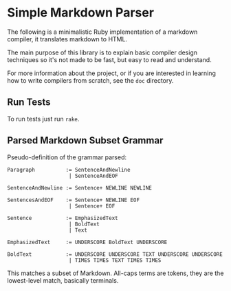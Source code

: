 # Simple Markdown Parser
The following is a minimalistic Ruby implementation of a markdown compiler, it
translates markdown to HTML.

The main purpose of this library is to explain basic compiler design techniques
so it's not made to be fast, but easy to read and understand.

For more information about the project, or if you are interested in learning how
to write compilers from scratch, see the `doc` directory.

## Run Tests
To run tests just run `rake`.

## Parsed Markdown Subset Grammar
Pseudo-definition of the grammar parsed:

    Paragraph          := SentenceAndNewline
                        | SentenceAndEOF

    SentenceAndNewline := Sentence+ NEWLINE NEWLINE

    SentencesAndEOF    := Sentence+ NEWLINE EOF
                        | Sentence+ EOF

    Sentence           := EmphasizedText
                        | BoldText
                        | Text

    EmphasizedText     := UNDERSCORE BoldText UNDERSCORE

    BoldText           := UNDERSCORE UNDERSCORE TEXT UNDERSCORE UNDERSCORE
                        | TIMES TIMES TEXT TIMES TIMES

This matches a subset of Markdown. All-caps terms are tokens, they are the
lowest-level match, basically terminals.
